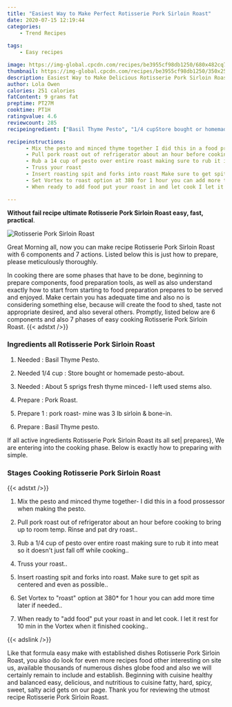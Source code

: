 ```yaml
---
title: "Easiest Way to Make Perfect Rotisserie Pork Sirloin Roast"
date: 2020-07-15 12:19:44
categories:
    - Trend Recipes
    
tags:
    - Easy recipes

image: https://img-global.cpcdn.com/recipes/be3955cf98db1250/680x482cq70/rotisserie-pork-sirloin-roast-recipe-main-photo.jpg
thumbnail: https://img-global.cpcdn.com/recipes/be3955cf98db1250/350x250cq70/rotisserie-pork-sirloin-roast-recipe-main-photo.jpg
description: Easiest Way to Make Delicious Rotisserie Pork Sirloin Roast with 6 ingredients and 7 stages of easy cooking.
author: Lola Owen
calories: 251 calories
fatContent: 9 grams fat
preptime: PT27M
cooktime: PT1H
ratingvalue: 4.6
reviewcount: 285
recipeingredient: ["Basil Thyme Pesto", "1/4 cupStore bought or homemade pestoabout", "About 5 sprigs fresh thyme minced I left used stems also", "Pork Roast", "1pork roast mine was 3 lb sirloin  bonein", "Basil Thyme pesto"]

recipeinstructions: 
      - Mix the pesto and minced thyme together I did this in a food prossessor when making the pesto 
      - Pull pork roast out of refrigerator about an hour before cooking to bring up to room temp Rinse and pat dry roast 
      - Rub a 14 cup of pesto over entire roast making sure to rub it into meat so it doesnt just fall off while cooking 
      - Truss your roast 
      - Insert roasting spit and forks into roast Make sure to get spit as centered and even as possible 
      - Set Vortex to roast option at 380 for 1 hour you can add more time later if needed 
      - When ready to add food put your roast in and let cook I let it rest for 10 min in the Vortex when it finished cooking

---
```




**Without fail recipe ultimate Rotisserie Pork Sirloin Roast easy, fast, practical**. 


![Rotisserie Pork Sirloin Roast](https://img-global.cpcdn.com/recipes/be3955cf98db1250/680x482cq70/rotisserie-pork-sirloin-roast-recipe-main-photo.jpg "Rotisserie Pork Sirloin Roast")




Great Morning all, now you can make recipe Rotisserie Pork Sirloin Roast with 6 components and 7 actions. Listed below this is just how to prepare, please meticulously thoroughly.

In cooking there are some phases that have to be done, beginning to prepare components, food preparation tools, as well as also understand exactly how to start from starting to food preparation prepares to be served and enjoyed. Make certain you has adequate time and also no is considering something else, because will create the food to shed, taste not appropriate desired, and also several others. Promptly, listed below are 6 components and also 7 phases of easy cooking Rotisserie Pork Sirloin Roast.
{{< adstxt />}}

### Ingredients all Rotisserie Pork Sirloin Roast


1. Needed  : Basil Thyme Pesto.

1. Needed 1/4 cup : Store bought or homemade pesto-about.

1. Needed  : About 5 sprigs fresh thyme minced- I left used stems also.

1. Prepare  : Pork Roast.

1. Prepare 1 : pork roast- mine was 3 lb sirloin &amp; bone-in.

1. Prepare  : Basil Thyme pesto.



If all active ingredients Rotisserie Pork Sirloin Roast its all set| prepares}, We are entering into the cooking phase. Below is exactly how to preparing with simple.

### Stages Cooking Rotisserie Pork Sirloin Roast

{{< adstxt />}}


1. Mix the pesto and minced thyme together- I did this in a food prossessor when making the pesto.



1. Pull pork roast out of refrigerator about an hour before cooking to bring up to room temp. Rinse and pat dry roast..



1. Rub a 1/4 cup of pesto over entire roast making sure to rub it into meat so it doesn&#39;t just fall off while cooking..



1. Truss your roast..



1. Insert roasting spit and forks into roast. Make sure to get spit as centered and even as possible..



1. Set Vortex to &#34;roast&#34; option at 380* for 1 hour you can add more time later if needed..



1. When ready to &#34;add food&#34; put your roast in and let cook. I let it rest for 10 min in the Vortex when it finished cooking..





{{< adslink />}}

Like that formula easy make with established dishes Rotisserie Pork Sirloin Roast, you also do look for even more recipes food other interesting on site us, available thousands of numerous dishes globe food and also we will certainly remain to include and establish. Beginning with cuisine healthy and balanced easy, delicious, and nutritious to cuisine fatty, hard, spicy, sweet, salty acid gets on our page. Thank you for reviewing the utmost recipe Rotisserie Pork Sirloin Roast.
